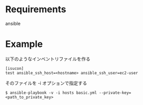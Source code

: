 # Requirements

ansible

# Example

以下のようなインベントリファイルを作る
```
[isucon]
test ansible_ssh_host=<hostname> ansible_ssh_user=ec2-user
```

そのファイルを -i オプションで指定する
```
$ ansible-playbook -v -i hosts basic.yml --private-key=<path_to_private_key>
```
